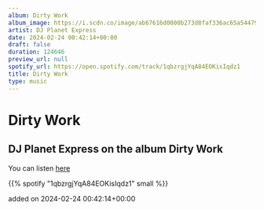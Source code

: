 ```yaml
---
album: Dirty Work
album_image: https://i.scdn.co/image/ab67616d0000b273d8faf336ac65a5447938a142
artist: DJ Planet Express
date: 2024-02-24 00:42:14+00:00
draft: false
duration: 124646
preview_url: null
spotify_url: https://open.spotify.com/track/1qbzrgjYqA84EOKisIqdz1
title: Dirty Work
type: music
---
```



# Dirty Work

## DJ Planet Express on the album Dirty Work

You can listen [here](https://open.spotify.com/track/1qbzrgjYqA84EOKisIqdz1)

{{% spotify "1qbzrgjYqA84EOKisIqdz1" small %}}

added on 2024-02-24 00:42:14+00:00